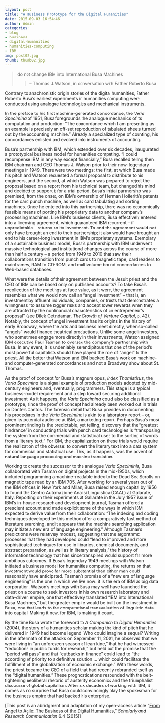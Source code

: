 ```yaml
---
layout: post
title: "A Business Prototype for the Digital Humanities"
date: 2015-09-03 16:54:46
author: Admin
categories:
- blog
- business
- digital-humanities
- humanities-computing
- IBM
img: post02.jpg
thumb: thumb02.jpg
---
```


>do not change IBM into International Busa Machines
>>– Thomas J. Watson, in conversation with Father Roberto Busa

Contrary to anachronistic origin stories of the digital humanities, Father Roberto Busa’s earliest experiments in humanities computing were conducted using analogue technologies and mechanical instruments. 
<!--more-->
In the preface to his first machine-generated concordance, the *Varia Specimina* of 1951, Busa foregrounds the analogue mechanics of its computation and production: “The concordance which I am presenting as an example is precisely an off-set reproduction of tabulated sheets turned out by the accounting machine.” Already a specialized type of counting, his concordances enlisted and evolved into instruments of accounting.

Busa’s partnership with IBM, which extended over six decades, inaugurated a prototypical business model for humanities computing. “I could recompense IBM in any way except financially,” Busa recalled telling then IBM chairman and CEO Thomas J. Watson prior to their now-legendary meetings in 1949. There were two meetings: the first, at which Busa made his pitch and Watson requested a formal proposal to distribute to his engineers, and the second, at which Watson was prepared to reject the proposal based on a report from his technical team, but changed his mind and decided to support it for a trial period. Busa’s initial partnership was premised, from the onset, on IBM’s ownership of Herman Hollerith’s patents for the card punch machine, as well as card tabulating and sorting machines. Once he entered into this partnership, there was no economically feasible means of porting his proprietary data to another company’s processing machines. Like IBM’s business clients, Busa effectively entered into a licensing agreement, which guaranteed IBM recurrent – if unpredictable – returns on its investment. To end the agreement would not only have brought an end to their partnership; it also would have brought an end to his career-long investment in IBM’s proprietary systems. Exemplary of a sustainable business model, Busa’s partnership with IBM underwent massive technological and institutional changes across the course of more than half a century – a period from 1949 to 2010 that saw their collaborations transition from punch cards to magnetic tape, card readers to mainframes, RAM to CD-ROM, and multivolume bound concordances to Web-based databases. 

What were the details of their agreement between the Jesuit priest and the CEO of IBM can be based only on published accounts? To take Busa’s recollection of the meetings at face value, as it were, the agreement resembles what we would now call an “angel investment” – that is, an investment by affluent individuals, companies, or trusts that demonstrates a willingness “to assume bigger risks and accept lower rewards when they are attracted by the nonfinancial characteristics of an entrepreneur’s proposal” (see Dilek Cetindamar, *The Growth of Venture Capital*, p. 42). Notably, the concept of angel investment has its origins in the history of early Broadway, where the arts and business meet directly, when so-called “angels” would finance theatrical productions. Unlike some angel investors, who sometimes engage more directly in their investments, Watson assigned IBM executive Paul Tasman to oversee the company’s partnership with Busa. In any event, it is undeniably serendipitous that one of the period’s most powerful capitalists should have played the role of “angel” to the priest. All the better that Watson and IBM backed Busa’s work on machine- and computer-generated concordances and not a Broadway show about St. Thomas.

As the proof of concept for Busa’s magnum opus, *Index Thomisticus*, the *Varia Specimina* is a signal example of production models adopted by mid-century engineers and, eventually, programmers. This stage is a typical business-model requirement and a step toward securing additional investment. As it happens, the *Varia Specimina* could also be classified as a prototype, since the proof of concept had already been worked out in trials on Dante’s Cantos. The forensic detail that Busa provides in documenting his procedures in the *Varia Specimina* is akin to a laboratory report – or, given its potential audience at IBM, a marketing report. Perhaps Busa’s most prominent finding is the predictable, yet telling, discovery that the “greatest hindrance” in conducting trials with punch card technologies is “transposing the system from the commercial and statistical uses to the sorting of words from a literary text.” For IBM, the capitalization on these trials would require the realization of the obverse: to convert the literary text into a data system for commercial and statistical use. This, as it happens, was the advent of natural language processing and machine translation.

Working to create the successor to the analogue *Varia Speciminia*, Busa collaborated with Tasman on digital projects in the mid-1950s, which included programming a machine-readable index to the Dead Sea Scrolls on magnetic tape read by an IBM 705. After working for several years out of the IBM offices in New York and Milan, Busa raised enough capital by 1956 to found the Centro Automazione Analisi Linguistica (CAAL) at Gallarate, Italy. Reporting on their experiments at Gallarate in the July 1957 issue of IBM’s in-house research and development journal, Tasman offered a prescient account and made explicit some of the ways in which IBM expected to derive value from their collaboration: “The indexing and coding techniques developed by this method offer a comparatively fast method of literature searching, and it appears that the machine searching application may initiate a new era of language engineering.” Although Tasman’s predictions were relatively modest, suggesting that the algorithmic processes that they had developed could “lead to improved and more sophisticated techniques for use in libraries, chemical documents, and abstract preparation, as well as in literary analysis,” the history of information technology that has since transpired would support far more ambitious outcomes. If Busa’s legendary 1949 meetings with Watson initiated a business model for humanities computing, the returns on that investment would prove far more substantial than either man could reasonably have anticipated. Tasman’s promise of a “new era of language engineering” is the one in which we live now: it is the era of IBM as big data corporation. Watson’s meetings with Busa may well have launched the priest on a course to seek investors in his own research laboratory and data-driven empire, one that effectively translated “IBM into International Busa Machines,” but the greater empire would be built on the investment in Busa, one that leads to the computational transvaluation of linguistic data into capital. Making it new, for IBM, is making it count.

By the time Busa wrote the foreword to *A Companion to Digital Humanities* (2004), the story of a humanities scholar making the kind of pitch that he delivered in 1949 had become legend. Who could imagine a sequel? Writing in the aftermath of the attacks on September 11, 2001, he observed that we were living in “an unforeseen season of lean kine,” that he had witnessed “reductions in public funds for research,” but held out the promise that the “period will pass” and that “cutbacks in finance” could lead to “the according of priority to a definitive solution … which could facilitate the fulfillment of the globalization of economic exchange.” With these words, the priest became the CEO of a field that had recently rebranded itself as the “digital humanities.” These prognostications resounded with the belt-tightening neoliberal rhetoric of austerity economics and the triumphalist discourse of global capitalism. After six decades of working with IBM, it comes as no surprise that Busa could convincingly play the spokesman for the business empire that had backed his enterprise.

[This post is an abridgment and adaptation of my open-access article “[From Angel to Agile: The Business of the Digital Humanities][angel],” *Scholarly and Research Communication* 6.4 (2015)]

[angel]: http://src-online.ca/index.php/src/article/view/208
